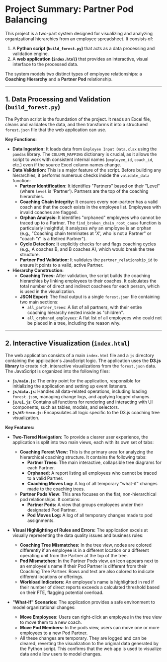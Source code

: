 # Project Summary: Partner Pod Balancing

This project is a two-part system designed for visualizing and analyzing organizational hierarchies from an employee spreadsheet. It consists of:

1.  A **Python script (`build_forest.py`)** that acts as a data processing and validation engine.
2.  A **web application (`index.html`)** that provides an interactive, visual interface to the processed data.

The system models two distinct types of employee relationships: a **Coaching Hierarchy** and a **Partner Pod** relationship.

---

## 1. Data Processing and Validation (`build_forest.py`)

The Python script is the foundation of the project. It reads an Excel file, cleans and validates the data, and then transforms it into a structured `forest.json` file that the web application can use.

**Key Functions:**

*   **Data Ingestion:** It loads data from `Employee Input Data.xlsx` using the `pandas` library. The `COLUMN_MAPPING` dictionary is crucial, as it allows the script to work with consistent internal names (`employee_id`, `coach_id`, etc.) even if the source Excel column names change.
*   **Data Validation:** This is a major feature of the script. Before building any hierarchies, it performs numerous checks inside the `validate_data` function:
    *   **Partner Identification:** It identifies "Partners" based on their "Level" (where `level` is 'Partner'). Partners are the top of the coaching hierarchies.
    *   **Coaching Chain Integrity:** It ensures every non-partner has a valid coach and that the coach exists in the employee list. Employees with invalid coaches are flagged.
    *   **Orphan Analysis:** It identifies "orphaned" employees who cannot be traced up to a Partner. The `find_broken_chain_root_cause` function is particularly insightful; it analyzes *why* an employee is an orphan (e.g., "Coaching chain terminates at 'X', who is not a Partner" or "coach 'Y' is a Retired Partner").
    *   **Cycle Detection:** It explicitly checks for and flags coaching cycles (e.g., A coaches B, and B coaches A), which would break the tree structure.
    *   **Partner Pod Validation:** It validates the `partner_relationship_id` to ensure it points to a valid, active Partner.
*   **Hierarchy Construction:**
    *   **Coaching Trees:** After validation, the script builds the coaching hierarchies by linking employees to their coaches. It calculates the total number of direct and indirect coachees for each person, which is used in the visualization.
    *   **JSON Export:** The final output is a single `forest.json` file containing two main sections:
        *   `all_partner_trees`: A list of all partners, with their entire coaching hierarchy nested inside as "children".
        *   `all_orphaned_employees`: A flat list of all employees who could not be placed in a tree, including the reason why.

---

## 2. Interactive Visualization (`index.html`)

The web application consists of a main `index.html` file and a `js` directory containing the application's JavaScript logic. The application uses the **D3.js library** to create rich, interactive visualizations from the `forest.json` data. The JavaScript is organized into the following files:

*   **`js/main.js`**: The entry point for the application, responsible for initializing the application and setting up event listeners.
*   **`js/data.js`**: Handles all data-related operations, including loading `forest.json`, managing change logs, and applying logged changes.
*   **`js/ui.js`**: Contains all functions for rendering and interacting with UI components, such as tables, modals, and selectors.
*   **`js/d3-tree.js`**: Encapsulates all logic specific to the D3.js coaching tree visualization.

**Key Features:**

*   **Two-Tiered Navigation:** To provide a clearer user experience, the application is split into two main views, each with its own set of tabs:
    *   **Coaching Forest View:** This is the primary area for analyzing the hierarchical coaching structure. It contains the following tabs:
        *   **Partner Trees:** The main interactive, collapsible tree diagrams for each Partner.
        *   **Orphaned:** A report listing all employees who cannot be traced to a valid Partner.
        *   **Coaching Moves Log:** A log of all temporary "what-if" changes made to the coaching trees.
    *   **Partner Pods View:** This area focuses on the flat, non-hierarchical pod relationships. It contains:
        *   **Partner Pods:** A view that groups employees under their designated Pod Partner.
        *   **Pod Moves Log:** A log of all temporary changes made to pod assignments.

*   **Visual Highlighting of Rules and Errors:** The application excels at visually representing the data quality issues and business rules:
    *   **Coaching Tree Mismatches:** In the tree view, nodes are colored differently if an employee is in a different location or a different operating unit from the Partner at the top of the tree.
    *   **Pod Mismatches:** In the Partner Pods view, an icon appears next to an employee's name if their Pod Partner is different from their Coaching Tree Partner. Rows and text are also colored to indicate different locations or offerings.
    *   **Workload Indicators:** An employee's name is highlighted in red if their number of direct reports exceeds a calculated threshold based on their FTE, flagging potential overload.

*   **"What-If" Scenarios:** The application provides a safe environment to model organizational changes:
    *   **Move Employees:** Users can right-click an employee in the tree view to move them to a new coach.
    *   **Move Pod Members:** In the pods view, users can move one or more employees to a new Pod Partner.
    *   All these changes are temporary. They are logged and can be cleared, reverting the visualization to the original data generated by the Python script. This confirms that the web app is used to visualize data and allow users to model changes.